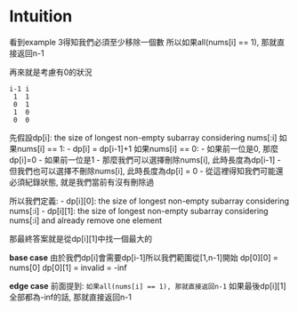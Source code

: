 # Intuition

看到example 3得知我們必須至少移除一個數
所以如果all(nums[i] == 1), 那就直接返回n-1

再來就是考慮有0的狀況
```
i-1 i
 1  1
 0  1
 1  0
 0  0
```

先假設dp[i]: the size of longest non-empty subarray considering nums[:i]
如果nums[i] == 1:
    - dp[i] = dp[i-1]+1
如果nums[i] == 0:
    - 如果前一位是0, 那麼dp[i]=0
    - 如果前一位是1
        - 那麼我們可以選擇刪除nums[i], 此時長度為dp[i-1]
        - 但我們也可以選擇不刪除nums[i], 此時長度為dp[i] = 0
        - 從這裡得知我們可能還必須紀錄狀態, 就是我們當前有沒有刪除過

所以我們定義:
    - dp[i][0]: the size of longest non-empty subarray considering nums[:i]
    - dp[i][1]: the size of longest non-empty subarray considering nums[:i] and already remove one element

那最終答案就是從dp[i][1]中找一個最大的

**base case**
由於我們dp[i]會需要dp[i-1]所以我們範圍從[1,n-1]開始
dp[0][0] = nums[0]
dp[0][1] = invalid = -inf

**edge case**
前面提到: `如果all(nums[i] == 1), 那就直接返回n-1`
如果最後dp[i][1]全部都為-inf的話, 那就直接返回n-1
